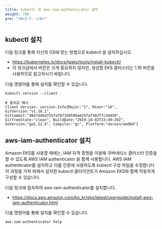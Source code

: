 ```yaml
---
title: kubectl 및 aws-iam-authenticator 설치
weight: 700
pre: "<b>2-7. </b>"
---
```


## kubectl 설치
다음 링크를 통해 자신의 OS에 맞는 방법으로 kubectl 을 설치하십시오.
* https://kubernetes.io/docs/tasks/tools/install-kubectl/ 
* 이 워크샵에서 버전은 크게 중요하지 않지만, 생성할 EKS 클러스터는 1.16 버전을 사용하므로 참고하시기 바랍니다.

다음 명령어를 통해 설치를 확인할 수 있습니다.

```
kubectl version --client

# 결과값 예시
Client Version: version.Info{Major:"1", Minor:"16", GitVersion:"v1.16.1", GitCommit:"d647ddbd755faf07169599a625faf302ffc34458", GitTreeState:"clean", BuildDate:"2019-10-02T23:49:20Z", GoVersion:"go1.12.9", Compiler:"gc", Platform:"darwin/amd64"}
```


## aws-iam-authenticator 설치

Amazon EKS를 사용할 때에는, IAM 자격 증명을 이용해 쿠버네티스 클러스터 인증을 할 수 있도록 AWS IAM authenticator 을 함께 사용합니다. AWS IAM authenticator를 설치하고 이를 인증에 사용하도록 kubectl 구성 파일을 수정합니다. 이 과정을 거쳐 위에서 설치한 kubectl 클라이언트가 Amazon EKS와 함께 작동하게 구성할 수 있습니다.

다음 링크에 접속하여 aws-iam-authenticator를 설치합니다.
* https://docs.aws.amazon.com/ko_kr/eks/latest/userguide/install-aws-iam-authenticator.html

다음 명령어를 통해 설치를 확인할 수 있습니다.
```
aws-iam-authenticator help
```
